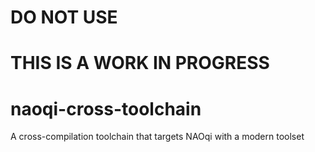 # DO NOT USE

# THIS IS A WORK IN PROGRESS

# naoqi-cross-toolchain
A cross-compilation toolchain that targets NAOqi with a modern toolset
